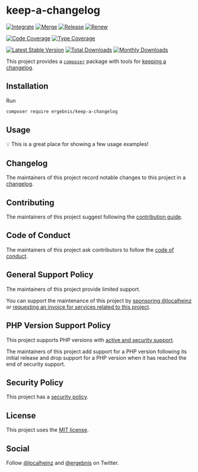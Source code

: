 # keep-a-changelog

[![Integrate](https://github.com/ergebnis/keep-a-changelog/workflows/Integrate/badge.svg)](https://github.com/ergebnis/keep-a-changelog/actions)
[![Merge](https://github.com/ergebnis/keep-a-changelog/workflows/Merge/badge.svg)](https://github.com/ergebnis/keep-a-changelog/actions)
[![Release](https://github.com/ergebnis/keep-a-changelog/workflows/Release/badge.svg)](https://github.com/ergebnis/keep-a-changelog/actions)
[![Renew](https://github.com/ergebnis/keep-a-changelog/workflows/Renew/badge.svg)](https://github.com/ergebnis/keep-a-changelog/actions)

[![Code Coverage](https://codecov.io/gh/ergebnis/keep-a-changelog/branch/main/graph/badge.svg)](https://codecov.io/gh/ergebnis/keep-a-changelog)
[![Type Coverage](https://shepherd.dev/github/ergebnis/keep-a-changelog/coverage.svg)](https://shepherd.dev/github/ergebnis/keep-a-changelog)

[![Latest Stable Version](https://poser.pugx.org/ergebnis/keep-a-changelog/v/stable)](https://packagist.org/packages/ergebnis/keep-a-changelog)
[![Total Downloads](https://poser.pugx.org/ergebnis/keep-a-changelog/downloads)](https://packagist.org/packages/ergebnis/keep-a-changelog)
[![Monthly Downloads](http://poser.pugx.org/ergebnis/keep-a-changelog/d/monthly)](https://packagist.org/packages/ergebnis/keep-a-changelog)

This project provides a [`composer`](https://getcomposer.org) package with tools for [keeping a changelog](https://keepachangelog.com).

## Installation

Run

```sh
composer require ergebnis/keep-a-changelog
```

## Usage

💡 This is a great place for showing a few usage examples!

## Changelog

The maintainers of this project record notable changes to this project in a [changelog](CHANGELOG.md).

## Contributing

The maintainers of this project suggest following the [contribution guide](.github/CONTRIBUTING.md).

## Code of Conduct

The maintainers of this project ask contributors to follow the [code of conduct](https://github.com/ergebnis/.github/blob/main/CODE_OF_CONDUCT.md).

## General Support Policy

The maintainers of this project provide limited support.

You can support the maintenance of this project by [sponsoring @localheinz](https://github.com/sponsors/localheinz) or [requesting an invoice for services related to this project](mailto:am@localheinz.com?subject=ergebnis/keep-a-changelog:%20Requesting%20invoice%20for%20services).

## PHP Version Support Policy

This project supports PHP versions with [active and security support](https://www.php.net/supported-versions.php).

The maintainers of this project add support for a PHP version following its initial release and drop support for a PHP version when it has reached the end of security support.

## Security Policy

This project has a [security policy](.github/SECURITY.md).

## License

This project uses the [MIT license](LICENSE.md).

## Social

Follow [@localheinz](https://twitter.com/intent/follow?screen_name=localheinz) and [@ergebnis](https://twitter.com/intent/follow?screen_name=ergebnis) on Twitter.
